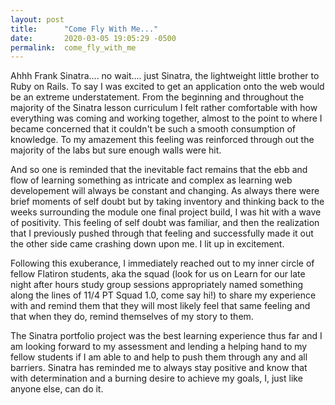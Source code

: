 ```yaml
---
layout: post
title:      "Come Fly With Me..."
date:       2020-03-05 19:05:29 -0500
permalink:  come_fly_with_me
---
```



Ahhh Frank Sinatra.... no wait.... just Sinatra, the lightweight little brother to Ruby on Rails. To say I was excited to get an application onto the web would be an extreme understatement. From the beginning and throughout the majority of the Sinatra lesson curriculum I felt rather comfortable with how everything was coming and working together, almost to the point to where I became concerned that it couldn't be such a smooth consumption of knowledge. To my amazement this feeling was reinforced through out the majority of the labs but sure enough walls were hit.

And so one is reminded that the inevitable fact remains that the ebb and flow of learning something as intricate and complex as learning web developement will always be constant and changing. As always there were brief moments of self doubt but by taking inventory and thinking back to the weeks surrounding the module one final project build, I was hit with a wave of positivity. This feeling of self doubt was familiar, and then the realization that I previously pushed through that feeling and successfully made it out the other side came crashing down upon me. I lit up in excitement.

Following this exuberance, I immediately reached out to my inner circle of fellow Flatiron students, aka the squad (look for us on Learn for our late night after hours study group sessions appropriately named something along the lines of 11/4 PT Squad 1.0, come say hi!) to share my experience with and remind them that they will most likely feel that same feeling and that when they do, remind themselves of my story to them. 

The Sinatra portfolio project was the best learning experience thus far and I am looking forward to my assessment and lending a helping hand to my fellow students if I am able to and help to push them through any and all barriers. Sinatra has reminded me to always stay positive and know that with determination and a burning desire to achieve my goals, I, just like anyone else, can do it. 
 

